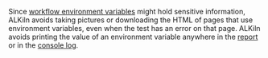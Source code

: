 Since [workflow environment variables](writing_tests.mdx#env-vars) might hold sensitive information, ALKiln avoids taking pictures or downloading the HTML of pages that use environment variables, even when the test has an error on that page. ALKiln avoids printing the value of an environment variable anywhere in the [report](writing_tests.mdx#reports) or in the [console log](writing_tests.mdx#console).

<!--
TODO:
- Add link to env vars
- Add to security/setup docs/interview - making a test account also helps make sure you don't expose an actual developer's sensitive information
- A Step that pauses pictures
- A Step that resumes pictures
-->
